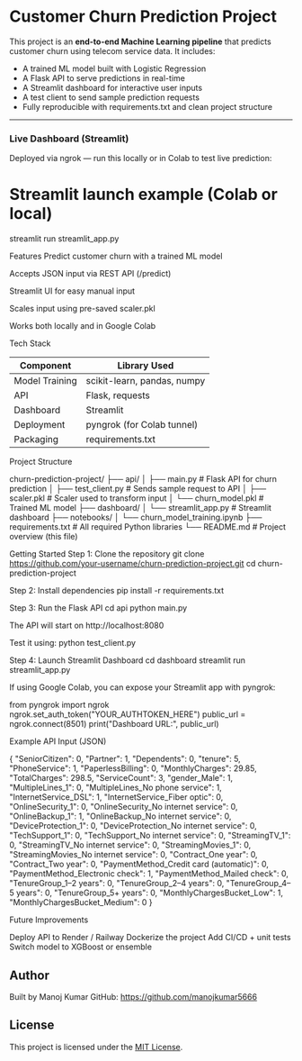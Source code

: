 # Customer Churn Prediction Project

This project is an **end-to-end Machine Learning pipeline** that predicts customer churn using telecom service data. It includes:

-  A trained ML model built with Logistic Regression
-  A Flask API to serve predictions in real-time
-  A Streamlit dashboard for interactive user inputs
-  A test client to send sample prediction requests
-  Fully reproducible with requirements.txt and clean project structure

---

### Live Dashboard (Streamlit)
Deployed via ngrok — run this locally or in Colab to test live prediction:

# Streamlit launch example (Colab or local)
streamlit run streamlit_app.py

Features
Predict customer churn with a trained ML model

Accepts JSON input via REST API (/predict)

Streamlit UI for easy manual input

Scales input using pre-saved scaler.pkl

Works both locally and in Google Colab


Tech Stack

| Component      | Library Used                |
| -------------- | --------------------------- |
| Model Training | scikit-learn, pandas, numpy |
| API            | Flask, requests             |
| Dashboard      | Streamlit                   |
| Deployment     | pyngrok (for Colab tunnel)  |
| Packaging      | requirements.txt            |

Project Structure

churn-prediction-project/
├── api/
│   ├── main.py               # Flask API for churn prediction
│   ├── test_client.py        # Sends sample request to API
│   ├── scaler.pkl            # Scaler used to transform input
│   └── churn_model.pkl       # Trained ML model
├── dashboard/
│   └── streamlit_app.py      # Streamlit dashboard
├── notebooks/
│   └── churn_model_training.ipynb 
├── requirements.txt          # All required Python libraries
└── README.md                 # Project overview (this file)

Getting Started
Step 1: Clone the repository
git clone https://github.com/your-username/churn-prediction-project.git
cd churn-prediction-project

Step 2: Install dependencies
pip install -r requirements.txt

Step 3: Run the Flask API
cd api
python main.py

The API will start on http://localhost:8080

Test it using:
python test_client.py

Step 4: Launch Streamlit Dashboard
cd dashboard
streamlit run streamlit_app.py

If using Google Colab, you can expose your Streamlit app with pyngrok:

from pyngrok import ngrok
ngrok.set_auth_token("YOUR_AUTHTOKEN_HERE")
public_url = ngrok.connect(8501)
print("Dashboard URL:", public_url)

Example API Input (JSON)

{
  "SeniorCitizen": 0,
  "Partner": 1,
  "Dependents": 0,
  "tenure": 5,
  "PhoneService": 1,
  "PaperlessBilling": 0,
  "MonthlyCharges": 29.85,
  "TotalCharges": 298.5,
  "ServiceCount": 3,
  "gender_Male": 1,
  "MultipleLines_1": 0,
  "MultipleLines_No phone service": 1,
  "InternetService_DSL": 1,
  "InternetService_Fiber optic": 0,
  "OnlineSecurity_1": 0,
  "OnlineSecurity_No internet service": 0,
  "OnlineBackup_1": 1,
  "OnlineBackup_No internet service": 0,
  "DeviceProtection_1": 0,
  "DeviceProtection_No internet service": 0,
  "TechSupport_1": 0,
  "TechSupport_No internet service": 0,
  "StreamingTV_1": 0,
  "StreamingTV_No internet service": 0,
  "StreamingMovies_1": 0,
  "StreamingMovies_No internet service": 0,
  "Contract_One year": 0,
  "Contract_Two year": 0,
  "PaymentMethod_Credit card (automatic)": 0,
  "PaymentMethod_Electronic check": 1,
  "PaymentMethod_Mailed check": 0,
  "TenureGroup_1–2 years": 0,
  "TenureGroup_2–4 years": 0,
  "TenureGroup_4–5 years": 0,
  "TenureGroup_5+ years": 0,
  "MonthlyChargesBucket_Low": 1,
  "MonthlyChargesBucket_Medium": 0
}


Future Improvements

Deploy API to Render / Railway
Dockerize the project
Add CI/CD + unit tests
Switch model to XGBoost or ensemble

## Author
Built by Manoj Kumar
GitHub: https://github.com/manojkumar5666

## License

This project is licensed under the [MIT License](LICENSE.md).

